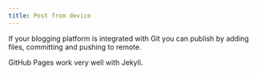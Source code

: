 ```yaml
---
title: Post from device
---
```


If your blogging platform is integrated with Git you can publish by adding files, committing and pushing to remote. 

GitHub Pages work very well with Jekyll. 
